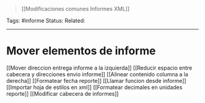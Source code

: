 > [[Modificaciones comunes Informes XML]]

Tags: #informe
Status: 
Related: 

___

# Mover elementos de informe

[[Mover direccion entrega informe a la izquierda]]
[[Reducir espacio entre cabecera y direcciones envio informe]]
[[Alinear contenido columna a la derecha]]
[[Formatear fecha reporte]]
[[Llamar funcion desde informe]]
[[Importar hoja de estilos en xml]]
[[Formatear decimales en unidades reporte]]
[[Modificar cabecera de informes]]
